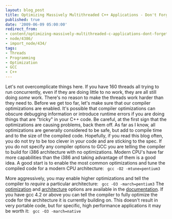 ```yaml
---
layout: blog_post
title: Optimizing Massively Multithreaded C++ Applications - Don't Forget the Obvious
published: true
date: '2009-06-09 05:00:00'
redirect_from:
- content/optimizing-massively-multithreaded-c-applications-dont-forget-obvious/
- node/4386/
- import_node/434/
tags:
- Threads
- Programming
- Optimization
- GCC
- C++
---
```


Let's not overcomplicate things here. If you have 160 threads all trying to run concurrently, even if they are doing little to no work, they are all still doing *some* work. There's no reason to make the threads work harder than they need to. Before we get too far, let's make sure that our compiler optimizations are enabled. It's possible that compiler optimizations can obscure debugging information or introduce runtime errors if you are doing things that are "tricky" in your C++ code. Be careful, at the first sign that the optimizations are causing problems, back them off. As far as I know, all optimizations are generally considered to be safe, but add to compile time and to the size of the compiled code. Hopefully, if you read this blog often, you do not try to be too clever in your code and are sticking to the spec. If you do not specify any compiler options to GCC you are telling the compiler to build for i386 architecture with no optimizations. Modern CPU's have far more capabilities than the i386 and taking advantage of them is a good idea. A good start is to enable the most common optimizations and tune the compiled code for a modern CPU architecture: ` gcc -O2 -mtune=pentium3`

More aggressively, you may enable higher optimizations and tell the compiler to *require* a particular architecture: ` gcc -O3 -march=pentium3`
The [optimization](http://gcc.gnu.org/onlinedocs/gcc-4.2.4/gcc/Optimize-Options.html#Optimize-Options) and [architecture](http://gcc.gnu.org/onlinedocs/gcc-4.2.4/gcc/Submodel-Options.html#Submodel-Options) options are available in the [documentation](http://gcc.gnu.org/onlinedocs/gcc-4.2.4/gcc/). If you have gcc 4.2 or above you can tell the compiler to fully optimize the code for the architecture it is currently building on. This doesn't result in very portable code, but for specific, high performance applications it may be worth it: ` gcc -O3 -march=native`
